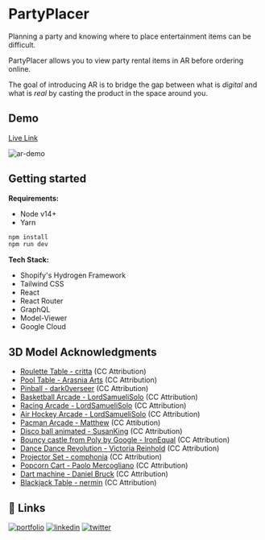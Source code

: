 
# PartyPlacer
Planning a party and knowing where to place entertainment items can be difficult. 

PartyPlacer allows you to view party rental items in AR before ordering online. 

The goal of introducing AR is to bridge the gap between what is _digital_ and what is _real_ by casting the product in the space around you.
## Demo
[Live Link](https://partyplacer.herokuapp.com/)

![ar-demo](https://user-images.githubusercontent.com/27746994/151290720-01ead939-447c-4baf-83ac-fbbd19e191cb.png)

## Getting started

**Requirements:**

- Node v14+
- Yarn

```bash
npm install
npm run dev
```

**Tech Stack:**
- Shopify's Hydrogen Framework
- Tailwind CSS
- React
- React Router
- GraphQL
- Model-Viewer
- Google Cloud

## 3D Model Acknowledgments
- [Roulette Table - critta](https://sketchfab.com/3d-models/roulette-table-2-e175a88621894641b793d04d06d335e3) (CC Attribution)
- [Pool Table - Arasnia Arts](https://sketchfab.com/3d-models/pool-table-low-poly-625c012402074e91a1a534b771920a17) (CC Attribution)
- [Pinball - dark0verseer](https://sketchfab.com/3d-models/gilligans-island-pinball-bally-3d-0a45f0192ed14fb682f322e5d52bd9f7) (CC Attribution)
- [Basketball Arcade - LordSamueliSolo](https://sketchfab.com/3d-models/basketball-arcade-blend-free-low-poly-v10-ed85ea4375724b21b0a696f7f5a8d0dc) (CC Attribution)
- [Racing Arcade - LordSamueliSolo](https://sketchfab.com/3d-models/racing-arcade-glb-v09-free-low-poly-48f608d9414f43caa6599cbd94681087) (CC Attribution)
- [Air Hockey Arcade - LordSamueliSolo](https://sketchfab.com/3d-models/air-hockey-arcade-glb-v09-free-low-poly-1034b318b6724a34b92bdb88acf41cb7) (CC Attribution)
- [Pacman Arcade - Matthew](https://sketchfab.com/3d-models/pacman-arcade-machine-297816a91a0947fb9dc917741d4c0be4) (CC Attibution)
- [Disco ball animated - SusanKing](https://sketchfab.com/3d-models/disco-ball-animated-b949297d4ecb48a89ea3544621c999c9) (CC Attribution)
- [Bouncy castle from Poly by Google - IronEqual](https://sketchfab.com/3d-models/bouncy-castle-from-poly-by-google-f44524f4ad6142c1bbcd12c5bd553fa5) (CC Attribution)
- [Dance Dance Revolution - Victoria Reinhold](https://sketchfab.com/3d-models/dance-dance-revolution-80e09c2daea44bf38f22545b04532d74) (CC Attribution)
- [Projector Set - comphonia](https://sketchfab.com/3d-models/projector-set-18428ceaffee47f5b9e90219adbfbefd) (CC Attribution)
- [Popcorn Cart - Paolo Mercogliano](https://sketchfab.com/3d-models/popcorn-cart-039185662b954bb48dbeb8ea75713b87) (CC Attribution)
- [Dart machine - Daniel Bruck](https://sketchfab.com/3d-models/dart-machine-5fb161df75e94d7199fe467b42d3b740) (CC Attribution)
- [Blackjack Table - nermin](https://sketchfab.com/3d-models/blackjack-table-b2b0974f06ee4623b882c76378a59483) (CC Attribution)


## 🔗 Links
[![portfolio](https://img.shields.io/badge/my_portfolio-000?style=for-the-badge&logo=ko-fi&logoColor=white)](https://dannchang.github.io/)
[![linkedin](https://img.shields.io/badge/linkedin-0A66C2?style=for-the-badge&logo=linkedin&logoColor=white)](https://www.linkedin.com/in/dannchang/)
[![twitter](https://img.shields.io/badge/twitter-1DA1F2?style=for-the-badge&logo=twitter&logoColor=white)](https://twitter.com/TheDanChang)

